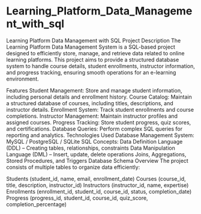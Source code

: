 # Learning_Platform_Data_Management_with_sql
Learning Platform Data Management with SQL
Project Description
The Learning Platform Data Management System is a SQL-based project designed to efficiently store, manage, and retrieve data related to online learning platforms. This project aims to provide a structured database system to handle course details, student enrollments, instructor information, and progress tracking, ensuring smooth operations for an e-learning environment.

Features
Student Management: Store and manage student information, including personal details and enrollment history.
Course Catalog: Maintain a structured database of courses, including titles, descriptions, and instructor details.
Enrollment System: Track student enrollments and course completions.
Instructor Management: Maintain instructor profiles and assigned courses.
Progress Tracking: Store student progress, quiz scores, and certifications.
Database Queries: Perform complex SQL queries for reporting and analytics.
Technologies Used
Database Management System: MySQL / PostgreSQL / SQLite
SQL Concepts:
Data Definition Language (DDL) – Creating tables, relationships, constraints
Data Manipulation Language (DML) – Insert, update, delete operations
Joins, Aggregations, Stored Procedures, and Triggers
Database Schema Overview
The project consists of multiple tables to organize data efficiently:

Students (student_id, name, email, enrollment_date)
Courses (course_id, title, description, instructor_id)
Instructors (instructor_id, name, expertise)
Enrollments (enrollment_id, student_id, course_id, status, completion_date)
Progress (progress_id, student_id, course_id, quiz_score, completion_percentage)
